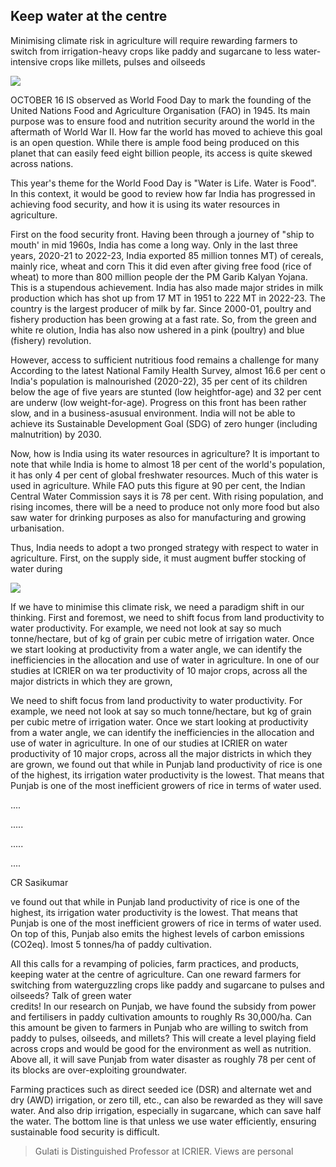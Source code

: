 ## Keep water at the centre

Minimising climate risk in agriculture will require rewarding farmers to switch from irrigation-heavy crops like paddy and sugarcane to less water-intensive crops like millets, pulses and oilseeds

![](_page_0_Picture_2.jpeg)

OCTOBER 16 IS observed as World Food Day to mark the founding of the United Nations Food and Agriculture Organisation (FAO) in 1945. Its main purpose was to ensure food and nutrition security around the world in the aftermath of World War II. How far the world has moved to achieve this goal is an open question. While there is ample food being produced on this planet that can easily feed eight billion people, its access is quite skewed across nations.

This year's theme for the World Food Day is "Water is Life. Water is Food". In this context, it would be good to review how far India has progressed in achieving food security, and how it is using its water resources in agriculture.

First on the food security front. Having been through a journey of "ship to mouth' in mid 1960s, India has come a long way. Only in the last three years, 2020-21 to 2022-23, India exported 85 million tonnes MT) of cereals, mainly rice, wheat and corn This it did even after giving free food (rice of wheat) to more than 800 million people der the PM Garib Kalyan Yojana. This is a stupendous achievement. India has also made major strides in milk production which has shot up from 17 MT in 1951 to 222 MT in 2022-23. The country is the largest producer of milk by far. Since 2000-01, poultry and fishery production has been growing at a fast rate. So, from the green and white re olution, India has also now ushered in a pink (poultry) and blue (fishery) revolution.

However, access to sufficient nutritious food remains a challenge for many According to the latest National Family Health Survey, almost 16.6 per cent o India's population is malnourished (2020-22), 35 per cent of its children below the age of five years are stunted (low heightfor-age) and 32 per cent are underw (low weight-for-age). Progress on this front has been rather slow, and in a business-asusual environment. India will not be able to achieve its Sustainable Development Goal (SDG) of zero hunger (including malnutrition) by 2030.

Now, how is India using its water resources in agriculture? It is important to note that while India is home to almost 18 per cent of the world's population, it has only 4 per cent of global freshwater resources. Much of this water is used in agriculture. While FAO puts this figure at 90 per cent, the Indian Central Water Commission says it is 78 per cent. With rising population, and rising incomes, there will be a need to produce not only more food but also saw water for drinking purposes as also for manufacturing and growing urbanisation.

Thus, India needs to adopt a two pronged strategy with respect to water in agriculture. First, on the supply side, it must augment buffer stocking of water during

![](_page_0_Picture_9.jpeg)

If we have to minimise this climate risk, we need a paradigm shift in our thinking. First and foremost, we need to shift focus from land productivity to water productivity. For example, we need not look at say so much tonne/hectare, but of kg of grain per cubic metre of irrigation water. Once we start looking at productivity from a water angle, we can identify the inefficiencies in the allocation and use of water in agriculture. In one of our studies at ICRIER on wa ter productivity of 10 major crops, across all the major districts in which they are grown,

We need to shift focus from land productivity to water productivity. For example, we need not look at say so much tonne/hectare, but kg of grain per cubic metre of irrigation water. Once we start looking at productivity from a water angle, we can identify the inefficiencies in the allocation and use of water in agriculture. In one of our studies at ICRIER on water productivity of 10 major crops, across all the major districts in which they are grown, we found out that while in Punjab land productivity of rice is one of the highest, its irrigation water productivity is the lowest. That means that Punjab is one of the most inefficient growers of rice in terms of water used.

....

.....

.....

....

CR Sasikumar

ve found out that while in Punjab land productivity of rice is one of the highest, its irrigation water productivity is the lowest. That means that Punjab is one of the most inefficient growers of rice in terms of water used. On top of this, Punjab also emits the highest levels of carbon emissions (CO2eq). lmost 5 tonnes/ha of paddy cultivation.

All this calls for a revamping of policies, farm practices, and products, keeping water at the centre of agriculture. Can one reward farmers for switching from waterguzzling crops like paddy and sugarcane to pulses and oilseeds? Talk of green water<br>credits! In our research on Punjab, we have found the subsidy from power and fertilisers in paddy cultivation amounts to roughly Rs 30,000/ha. Can this amount be given to farmers in Punjab who are willing to switch from paddy to pulses, oilseeds, and millets? This will create a level playing field across crops and would be good for the environment as well as nutrition.<br>Above all, it will save Punjab from water disaster as roughly 78 per cent of its blocks are over-exploiting groundwater.

Farming practices such as direct seeded ice (DSR) and alternate wet and dry (AWD) irrigation, or zero till, etc., can also be rewarded as they will save water. And also drip irrigation, especially in sugarcane, which can save half the water. The bottom line is that unless we use water efficiently, ensuring sustainable food security is difficult.

> Gulati is Distinguished Professor at ICRIER. Views are personal